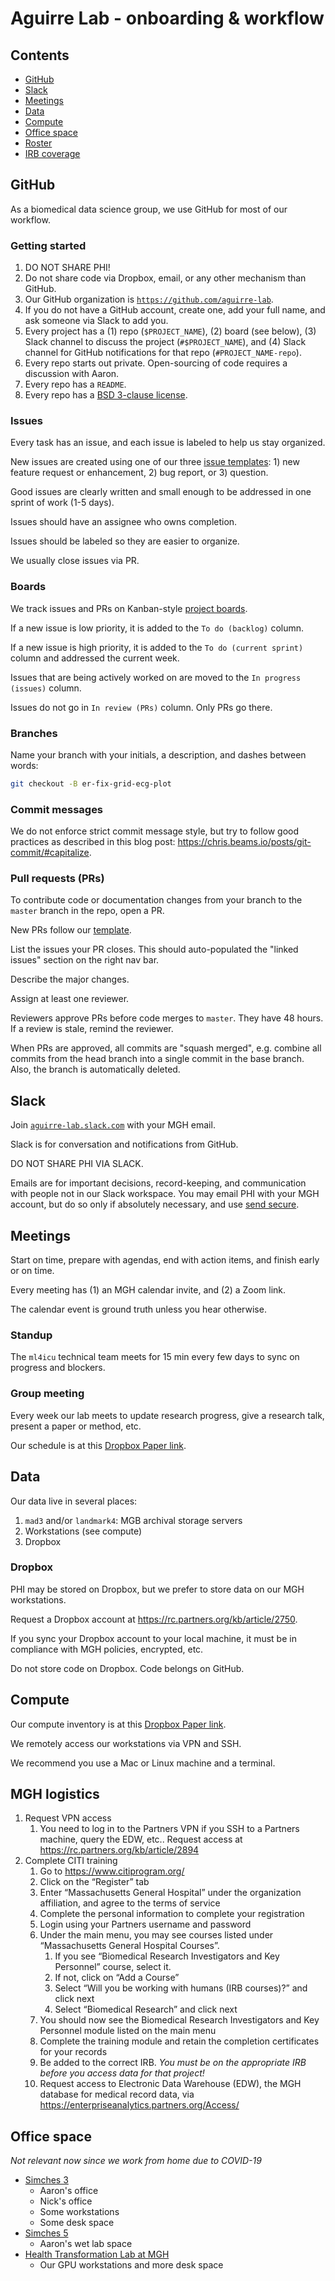 # Aguirre Lab - onboarding & workflow

## Contents
- [GitHub](#github)
- [Slack](#slack)
- [Meetings](#meetings)
- [Data](#data)
- [Compute](#compute)
- [Office space](#office-space)
- [Roster](https://paper.dropbox.com/doc/aguirre-lab-roster-lGQvFINrQ1ZQ6A6GnMpkp)
- [IRB coverage](https://paper.dropbox.com/doc/IRB-coverage--A7uo~yh4R0BWfUIVP3aAtb_MAg-ypV58gm96PA8WeNy09XLM)

## GitHub

As a biomedical data science group, we use GitHub for most of our workflow.

### Getting started
1. DO NOT SHARE PHI!
1. Do not share code via Dropbox, email, or any other mechanism than GitHub.
1. Our GitHub organization is [`https://github.com/aguirre-lab`](https://github.com/aguirre-lab).
1. If you do not have a GitHub account, create one, add your full name, and ask someone via Slack to add you.
1. Every project has a (1) repo (`$PROJECT_NAME`), (2) board (see below), (3) Slack channel to discuss the project (`#$PROJECT_NAME`), and (4) Slack channel for GitHub notifications for that repo (`#PROJECT_NAME-repo`).
1. Every repo starts out private. Open-sourcing of code requires a discussion with Aaron.
1. Every repo has a `README`.
1. Every repo has a [BSD 3-clause license](https://choosealicense.com/licenses/bsd-3-clause/).

### Issues
Every task has an issue, and each issue is labeled to help us stay organized.

New issues are created using one of our three [issue templates](.github/ISSUE_TEMPLATE): 1) new feature request or enhancement, 2) bug report, or 3) question.

Good issues are clearly written and small enough to be addressed in one sprint of work (1-5 days).

Issues should have an assignee who owns completion.

Issues should be labeled so they are easier to organize.

We usually close issues via PR.

### Boards
We track issues and PRs on Kanban-style [project boards](https://github.com/orgs/aguirre-lab/projects).

If a new issue is low priority, it is added to the `To do (backlog)` column.

If a new issue is high priority, it is added to the `To do (current sprint)` column and addressed the current week.

Issues that are being actively worked on are moved to the `In progress (issues)` column.

Issues do not go in `In review (PRs)` column. Only PRs go there.

### Branches
Name your branch with your initials, a description, and dashes between words:

```bash
git checkout -B er-fix-grid-ecg-plot
```

### Commit messages
We do not enforce strict commit message style, but try to follow good practices as described in this blog post: https://chris.beams.io/posts/git-commit/#capitalize.

### Pull requests (PRs)
To contribute code or documentation changes from your branch to the `master` branch in the repo, open a PR.

New PRs follow our [template](.github/pull_request_template.md).

List the issues your PR closes. This should auto-populated the "linked issues" section on the right nav bar.

Describe the major changes.

Assign at least one reviewer.

Reviewers approve PRs before code merges to `master`. They have 48 hours. If a review is stale, remind the reviewer.

When PRs are approved, all commits are "squash merged", e.g. combine all commits from the head branch into a single commit in the base branch. Also, the branch is automatically deleted.

## Slack
Join [`aguirre-lab.slack.com`](aguirre-lab.slack.com) with your MGH email.

Slack is for conversation and notifications from GitHub.

DO NOT SHARE PHI VIA SLACK.

Emails are for important decisions, record-keeping, and communication with people not in our Slack workspace. You may email PHI with your MGH account, but do so only if absolutely necessary, and use [send secure](https://rc.partners.org/kb/article/2939).

## Meetings

Start on time, prepare with agendas, end with action items, and finish early or on time.

Every meeting has (1) an MGH calendar invite, and (2) a Zoom link.

The calendar event is ground truth unless you hear otherwise.

### Standup
The `ml4icu` technical team meets for 15 min every few days to sync on progress and blockers.

### Group meeting
Every week our lab meets to update research progress, give a research talk, present a paper or method, etc.

Our schedule is at this [Dropbox Paper link](https://paper.dropbox.com/doc/aguirre-lab-meeting-schedule--A7ss1A2g95~fn8JP6NEZdXj3Ag-HMHxFEmeMlrELTZaCxR3z).

## Data
Our data live in several places:
1. `mad3` and/or `landmark4`: MGB archival storage servers
1. Workstations (see compute)
1. Dropbox

### Dropbox
PHI may be stored on Dropbox, but we prefer to store data on our MGH workstations.

Request a Dropbox account at https://rc.partners.org/kb/article/2750.

If you sync your Dropbox account to your local machine, it must be in compliance with MGH policies, encrypted, etc.

Do not store code on Dropbox. Code belongs on GitHub.

## Compute
Our compute inventory is at this [Dropbox Paper link](https://paper.dropbox.com/doc/aguirre-lab-pc-inventory--A7v~CM2jXCa06LGcCwmufIwZAg-miOikxSGYPyo6GkP8Zv5Y).

We remotely access our workstations via VPN and SSH.

We recommend you use a Mac or Linux machine and a terminal.

## MGH logistics
1. Request VPN access
    1. You need to log in to the Partners VPN if you SSH to a Partners machine, query the EDW, etc.. Request access at https://rc.partners.org/kb/article/2894
1. Complete CITI training
    1. Go to https://www.citiprogram.org/
    1. Click on the “Register” tab
    1. Enter “Massachusetts General Hospital” under the organization affiliation, and agree to the terms of service
    1. Complete the personal information to complete your registration
    1. Login using your Partners username and password
    1. Under the main menu, you may see courses listed under “Massachusetts General Hospital Courses”.
        1. If you see “Biomedical Research Investigators and Key Personnel” course, select it.
        1. If not, click on “Add a Course”
        1. Select “Will you be working with humans (IRB courses)?” and click next
        1. Select “Biomedical Research” and click next
    1. You should now see the Biomedical Research Investigators and Key Personnel module listed on the main menu
    1. Complete the training module and retain the completion certificates for your records
    1. Be added to the correct IRB. *You must be on the appropriate IRB before you access data for that project!*
    1. Request access to Electronic Data Warehouse (EDW), the MGH database for medical record data, via https://enterpriseanalytics.partners.org/Access/

## Office space
_Not relevant now since we work from home due to COVID-19_

- [Simches 3](https://goo.gl/maps/ZRyEoxg1nNSkUBe87)
    - Aaron's office
    - Nick's office
    - Some workstations
    - Some desk space
- [Simches 5](https://goo.gl/maps/ZRyEoxg1nNSkUBe87)
    - Aaron's wet lab space
- [Health Transformation Lab at MGH](https://goo.gl/maps/PfJg39PFCjtZ9zch8)
    - Our GPU workstations and more desk space